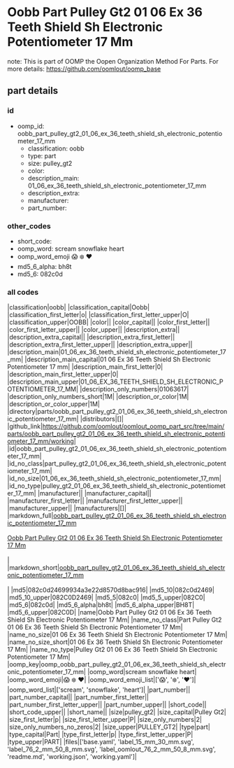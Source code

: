# Oobb Part Pulley Gt2 01 06 Ex 36 Teeth Shield Sh Electronic Potentiometer 17 Mm  

note: This is part of OOMP the Oopen Organization Method For Parts. For more details: https://github.com/oomlout/oomp_base

##  part details





### id
* oomp_id: oobb_part_pulley_gt2_01_06_ex_36_teeth_shield_sh_electronic_potentiometer_17_mm
  * classification: oobb
  * type: part
  * size: pulley_gt2
  * color: 
  * description_main: 01_06_ex_36_teeth_shield_sh_electronic_potentiometer_17_mm
  * description_extra: 
  * manufacturer: 
  * part_number: 

### other_codes
* short_code: 
* oomp_word: scream snowflake heart
* oomp_word_emoji :scream: :snowflake: :heart:
* md5_6_alpha: bh8t
* md5_6: 082c0d

### all codes 
|classification|oobb|
|classification_capital|Oobb|
|classification_first_letter|o|
|classification_first_letter_upper|O|
|classification_upper|OOBB|
|color||
|color_capital||
|color_first_letter||
|color_first_letter_upper||
|color_upper||
|description_extra||
|description_extra_capital||
|description_extra_first_letter||
|description_extra_first_letter_upper||
|description_extra_upper||
|description_main|01_06_ex_36_teeth_shield_sh_electronic_potentiometer_17_mm|
|description_main_capital|01 06 Ex 36 Teeth Shield Sh Electronic Potentiometer 17 mm|
|description_main_first_letter|0|
|description_main_first_letter_upper|0|
|description_main_upper|01_06_EX_36_TEETH_SHIELD_SH_ELECTRONIC_POTENTIOMETER_17_MM|
|description_only_numbers|01063617|
|description_only_numbers_short|1M|
|description_or_color|1M|
|description_or_color_upper|1M|
|directory|parts/oobb_part_pulley_gt2_01_06_ex_36_teeth_shield_sh_electronic_potentiometer_17_mm|
|distributors|[]|
|github_link|https://github.com/oomlout/oomlout_oomp_part_src/tree/main/parts/oobb_part_pulley_gt2_01_06_ex_36_teeth_shield_sh_electronic_potentiometer_17_mm/working|
|id|oobb_part_pulley_gt2_01_06_ex_36_teeth_shield_sh_electronic_potentiometer_17_mm|
|id_no_class|part_pulley_gt2_01_06_ex_36_teeth_shield_sh_electronic_potentiometer_17_mm|
|id_no_size|01_06_ex_36_teeth_shield_sh_electronic_potentiometer_17_mm|
|id_no_type|pulley_gt2_01_06_ex_36_teeth_shield_sh_electronic_potentiometer_17_mm|
|manufacturer||
|manufacturer_capital||
|manufacturer_first_letter||
|manufacturer_first_letter_upper||
|manufacturer_upper||
|manufacturers|[]|
|markdown_full|[oobb_part_pulley_gt2_01_06_ex_36_teeth_shield_sh_electronic_potentiometer_17_mm](https://github.com/oomlout/oomlout_oomp_part_src/tree/main/parts/oobb_part_pulley_gt2_01_06_ex_36_teeth_shield_sh_electronic_potentiometer_17_mm/working)<br>[](https://github.com/oomlout/oomlout_oomp_part_src/tree/main/parts/oobb_part_pulley_gt2_01_06_ex_36_teeth_shield_sh_electronic_potentiometer_17_mm/working)<br>[Oobb Part Pulley Gt2 01 06 Ex 36 Teeth Shield Sh Electronic Potentiometer 17 Mm](https://github.com/oomlout/oomlout_oomp_part_src/tree/main/parts/oobb_part_pulley_gt2_01_06_ex_36_teeth_shield_sh_electronic_potentiometer_17_mm/working)<br><br>|
|markdown_short|[oobb_part_pulley_gt2_01_06_ex_36_teeth_shield_sh_electronic_potentiometer_17_mm](https://github.com/oomlout/oomlout_oomp_part_src/tree/main/parts/oobb_part_pulley_gt2_01_06_ex_36_teeth_shield_sh_electronic_potentiometer_17_mm/working)<br><br>|
|md5|082c0d24699934a3e22d8570d8bac916|
|md5_10|082c0d2469|
|md5_10_upper|082C0D2469|
|md5_5|082c0|
|md5_5_upper|082C0|
|md5_6|082c0d|
|md5_6_alpha|bh8t|
|md5_6_alpha_upper|BH8T|
|md5_6_upper|082C0D|
|name|Oobb Part Pulley Gt2 01 06 Ex 36 Teeth Shield Sh Electronic Potentiometer 17 Mm|
|name_no_class|Part Pulley Gt2 01 06 Ex 36 Teeth Shield Sh Electronic Potentiometer 17 Mm|
|name_no_size|01 06 Ex 36 Teeth Shield Sh Electronic Potentiometer 17 Mm|
|name_no_size_short|01 06 Ex 36 Teeth Shield Sh Electronic Potentiometer 17 Mm|
|name_no_type|Pulley Gt2 01 06 Ex 36 Teeth Shield Sh Electronic Potentiometer 17 Mm|
|oomp_key|oomp_oobb_part_pulley_gt2_01_06_ex_36_teeth_shield_sh_electronic_potentiometer_17_mm|
|oomp_word|scream snowflake heart|
|oomp_word_emoji|:scream: :snowflake: :heart:|
|oomp_word_emoji_list|[':scream:', ':snowflake:', ':heart:']|
|oomp_word_list|['scream', 'snowflake', 'heart']|
|part_number||
|part_number_capital||
|part_number_first_letter||
|part_number_first_letter_upper||
|part_number_upper||
|short_code||
|short_code_upper||
|short_name||
|size|pulley_gt2|
|size_capital|Pulley Gt2|
|size_first_letter|p|
|size_first_letter_upper|P|
|size_only_numbers|2|
|size_only_numbers_no_zeros|2|
|size_upper|PULLEY_GT2|
|type|part|
|type_capital|Part|
|type_first_letter|p|
|type_first_letter_upper|P|
|type_upper|PART|
|files|['base.yaml', 'label_15_mm_30_mm.svg', 'label_76_2_mm_50_8_mm.svg', 'label_oomlout_76_2_mm_50_8_mm.svg', 'readme.md', 'working.json', 'working.yaml']|

